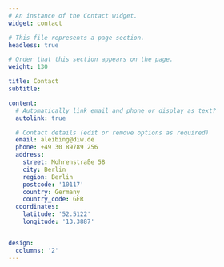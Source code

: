 ```yaml
---
# An instance of the Contact widget.
widget: contact

# This file represents a page section.
headless: true

# Order that this section appears on the page.
weight: 130

title: Contact
subtitle:

content:
  # Automatically link email and phone or display as text?
  autolink: true

  # Contact details (edit or remove options as required)
  email: aleibing@diw.de
  phone: +49 30 89789 256
  address:
    street: Mohrenstraße 58
    city: Berlin
    region: Berlin
    postcode: '10117'
    country: Germany
    country_code: GER
  coordinates:
    latitude: '52.5122'
    longitude: '13.3887'


design:
  columns: '2'
---
```

